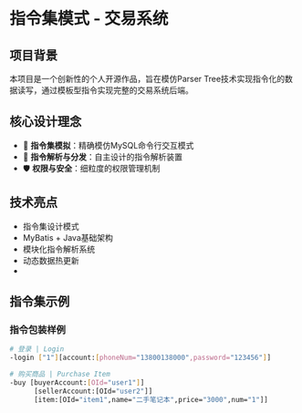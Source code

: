 # 指令集模式 - 交易系统 

## 项目背景 

本项目是一个创新性的个人开源作品，旨在模仿Parser Tree技术实现指令化的数据读写，通过模板型指令实现完整的交易系统后端。

## 核心设计理念

- 🎯 **指令集模拟**：精确模仿MySQL命令行交互模式
- 🔧 **指令解析与分发**：自主设计的指令解析装置
- 🛡️ **权限与安全**：细粒度的权限管理机制

## 技术亮点

- 指令集设计模式
- MyBatis + Java基础架构
- 模块化指令解析系统
- 动态数据热更新
- 
## 指令集示例

### 指令包装样例
```bash
# 登录 | Login
-login ["1"][account:[phoneNum="13800138000",password="123456"]]

# 购买商品 | Purchase Item
-buy [buyerAccount:[OId="user1"]]
      [sellerAccount:[OId="user2"]]
      [item:[OId="item1",name="二手笔记本",price="3000",num="1"]]
```
